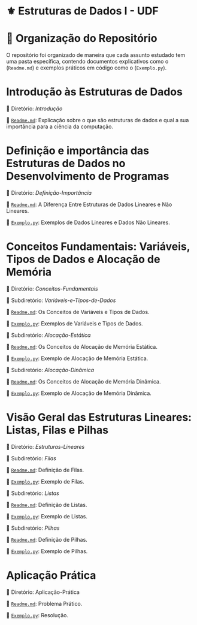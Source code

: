 # ⚜️ Estruturas de Dados I - UDF

# 📂 **Organização do Repositório**  
O repositório foi organizado de maneira que cada assunto estudado tem uma pasta específica, contendo documentos explicativos como o (`Readme.md`)  e exemplos práticos em código como o (`Exemplo.py`).

# **Introdução às Estruturas de Dados**  
📁 Diretório: *Introdução*

📄 [`Readme.md`](Introdução/Readme.md): Explicação sobre o que são estruturas de dados e qual a sua importância para a ciência da computação.

# **Definição e importância das Estruturas de Dados no Desenvolvimento de Programas**  
📁 Diretório: *Definição-Importância*

📄 [`Readme.md`](Definição-Importância/Readme.md): A Diferença Entre Estruturas de Dados Lineares e Não Lineares.  

📄 [`Exemplo.py`](Definição-Importância/Exemplo.py): Exemplos de Dados Lineares e Dados Não Lineares.

# **Conceitos Fundamentais: Variáveis, Tipos de Dados e Alocação de Memória**  
📁 Diretório: *Conceitos-Fundamentais*

📁 Subdiretório: *Variáveis-e-Tipos-de-Dados*

📄 [`Readme.md`](Conceitos-Fundamentais/Variáveis-e-Tipos-de-Dados/Readme.md): Os Conceitos de Variáveis e Tipos de Dados.

📄 [`Exemplo.py`](Conceitos-Fundamentais/Variáveis-e-Tipos-de-Dados/Exemplo.py): Exemplos de Variáveis e Tipos de Dados.

📁 Subdiretório: *Alocação-Estática*  

📄 [`Readme.md`](Conceitos-Fundamentais/Alocação-Estática/Readme.md): Os Conceitos de Alocação de Memória Estática. 

📄 [`Exemplo.py`](Conceitos-Fundamentais/Alocação-Estática/Exemplo.py): Exemplo de Alocação de Memória Estática.

📁 Subdiretório: *Alocação-Dinâmica*  

📄 [`Readme.md`](Conceitos-Fundamentais/Alocação-Dinâmica/Readme.md): Os Conceitos de Alocação de Memória Dinâmica.  

📄 [`Exemplo.py`](Conceitos-Fundamentais/Alocação-Dinâmica/Exemplo.py): Exemplo de Alocação de Memória Dinâmica.

# **Visão Geral das Estruturas Lineares: Listas, Filas e Pilhas**  
📁 Diretório: *Estruturas-Lineares*  

📁 Subdiretório: *Filas*  

📄 [`Readme.md`](Estruturas-Lineares/Filas/Readme.md): Definição de Filas. 

📄 [`Exemplo.py`](Estruturas-Lineares/Filas/Exemplo.py): Exemplo de Filas. 

📁 Subdiretório: *Listas*  

📄 [`Readme.md`](Estruturas-Lineares/Listas/Readme.md): Definição de Listas.  

📄 [`Exemplo.py`](Estruturas-Lineares/Listas/Exemplo.py): Exemplo de Listas.

📁 Subdiretório: *Pilhas*  

📄 [`Readme.md`](Estruturas-Lineares/Pilhas/Readme.md): Definição de Pilhas. 

📄 [`Exemplo.py`](Estruturas-Lineares/Pilhas/Exemplo.py): Exemplo de Pilhas.

# **Aplicação Prática**  
📁 Diretório: Aplicação-Prática  

📄 [`Readme.md`](Aplicação-Prática/Readme.md): Problema Prático.  

📄 [`Exemplo.py`](Aplicação-Prática/Exemplo.py): Resolução.
